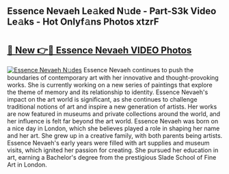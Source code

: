 ## Essence Nevaeh Le𝚊ked N𝚞de - Part-S3k Video Le𝚊ks - Hot Onlyf𝚊ns Photos xtzrF

# <h2><a href="http://ac4540.deff.icu/?id=Essence+Nevaeh">🔗 New 👉🔴 Essence Nevaeh VIDEO Photos</a></h2>

[![Essence Nevaeh N𝚞des](https://i.imgur.com/rIISA9y.gif)](http://ac4540.deff.icu/?id=Essence+Nevaeh)
Essence Nevaeh continues to push the boundaries of contemporary art with her innovative and thought-provoking works. She is currently working on a new series of paintings that explore the theme of memory and its relationship to identity. Essence Nevaeh's impact on the art world is significant, as she continues to challenge traditional notions of art and inspire a new generation of artists. Her works are now featured in museums and private collections around the world, and her influence is felt far beyond the art world. Essence Nevaeh was born on a nice day in London, which she believes played a role in shaping her name and her art. She grew up in a creative family, with both parents being artists. Essence Nevaeh's early years were filled with art supplies and museum visits, which ignited her passion for creating. She pursued her education in art, earning a Bachelor's degree from the prestigious Slade School of Fine Art in London.
